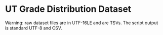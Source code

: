 # UT Grade Distribution Dataset

Warning: raw dataset files are in UTF-16LE and are TSVs. The script output is standard UTF-8 and CSV.